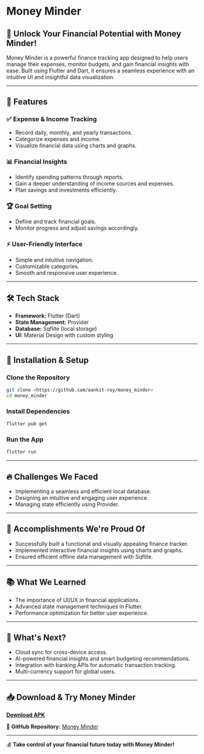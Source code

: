 [//]: # (# money_minder)

[//]: # ()
[//]: # (Budget Manager app)

[//]: # ()
[//]: # (## Getting Started)

[//]: # ()
[//]: # (This project is a starting point for a Flutter application.)

[//]: # ()
[//]: # (A few resources to get you started if this is your first Flutter project:)

[//]: # ()
[//]: # (- [Lab: Write your first Flutter app]&#40;https://docs.flutter.dev/get-started/codelab&#41;)

[//]: # (- [Cookbook: Useful Flutter samples]&#40;https://docs.flutter.dev/cookbook&#41;)

[//]: # ()
[//]: # (For help getting started with Flutter development, view the)

[//]: # ([online documentation]&#40;https://docs.flutter.dev/&#41;, which offers tutorials,)

[//]: # (samples, guidance on mobile development, and a full API reference.)

# Money Minder

## 🚀 Unlock Your Financial Potential with Money Minder!
Money Minder is a powerful finance tracking app designed to help users manage their expenses, monitor budgets, and gain financial insights with ease. Built using Flutter and Dart, it ensures a seamless experience with an intuitive UI and insightful data visualization.

---

## 📌 Features
### ✅ Expense & Income Tracking
- Record daily, monthly, and yearly transactions.
- Categorize expenses and income.
- Visualize financial data using charts and graphs.

### 📊 Financial Insights
- Identify spending patterns through reports.
- Gain a deeper understanding of income sources and expenses.
- Plan savings and investments efficiently.

### 🏆 Goal Setting
- Define and track financial goals.
- Monitor progress and adjust savings accordingly.

### ⚡ User-Friendly Interface
- Simple and intuitive navigation.
- Customizable categories.
- Smooth and responsive user experience.

---

## 🛠️ Tech Stack
- **Framework:** Flutter (Dart)
- **State Management:** Provider
- **Database:** Sqflite (local storage)
- **UI:** Material Design with custom styling

---

## 📲 Installation & Setup
### Clone the Repository
```sh
git clone <https://github.com/aankit-roy/money_minder>
cd money_minder
```
### Install Dependencies
```sh
flutter pub get
```
### Run the App
```sh
flutter run
```

---

## 🔥 Challenges We Faced
- Implementing a seamless and efficient local database.
- Designing an intuitive and engaging user experience.
- Managing state efficiently using Provider.

---

## 🏅 Accomplishments We're Proud Of
- Successfully built a functional and visually appealing finance tracker.
- Implemented interactive financial insights using charts and graphs.
- Ensured efficient offline data management with Sqflite.

---

## 📚 What We Learned
- The importance of UI/UX in financial applications.
- Advanced state management techniques in Flutter.
- Performance optimization for better user experience.

---

## 🚀 What's Next?
- Cloud sync for cross-device access.
- AI-powered financial insights and smart budgeting recommendations.
- Integration with banking APIs for automatic transaction tracking.
- Multi-currency support for global users.

---

## 📥 Download & Try Money Minder
**[Download APK](<APK_File_Link>)**

🔗 **GitHub Repository:** [Money Minder](<https://github.com/aankit-roy/money_minder>)



---

💰 **Take control of your financial future today with Money Minder!**

